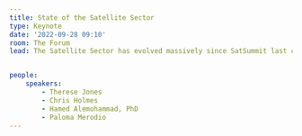 ```yaml
---
title: State of the Satellite Sector
type: Keynote
date: '2022-09-28 09:10'
room: The Forum
lead: The Satellite Sector has evolved massively since SatSummit last convened in 2018. There are new players and exciting new capabilities. Massive earth data archives are transitioning to new modes of collection, processing, access, and distribution that rely heavily on commercial cloud. AI tools for analyzing data at scale are rapidly evolving. We will hear from individuals sitting at the center of these movements. They will brief on the current state of play and prospects for the future across the satellite sector, data, AI, and ethics.


people:
    speakers:
        - Therese Jones
        - Chris Holmes
        - Hamed Alemohammad, PhD
        - Paloma Merodio
---
```

